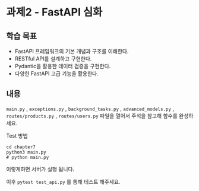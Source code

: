 # 과제2 - FastAPI 심화

## 학습 목표

- FastAPI 프레임워크의 기본 개념과 구조를 이해한다.
- RESTful API를 설계하고 구현한다.
- Pydantic을 활용한 데이터 검증을 구현한다.
- 다양한 FastAPI 고급 기능을 활용한다.

## 내용

`main.py` , `exceptions.py` , `background_tasks.py` , `advanced_models.py` , `routes/products.py` , `routes/users.py` 파일을 열어서 주석을 참고해 함수를 완성하세요.

Test 방법

```shell
cd chapter7
python3 main.py
# python main.py
```

이렇게하면 서버가 실행 됩니다.

이후 `pytest test_api.py` 를 통해 테스트 해주세요.
